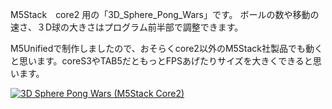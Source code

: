 M5Stack　core2 用の「3D_Sphere_Pong_Wars」です。
ボールの数や移動の速さ、３D球の大きさはプログラム前半部で調整できます。

M5Unifiedで制作しましたので、おそらくcore2以外のM5Stack社製品でも動くと思います。coreS3やTAB5だともっとFPSあげたりサイズを大きくできると思います。

[![3D Sphere Pong Wars (M5Stack Core2)](https://img.youtube.com/vi/HJYGvkFOTdE/0.jpg)](https://www.youtube.com/watch?v=HJYGvkFOTdE)

